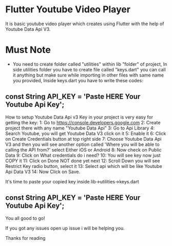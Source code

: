 # Flutter Youtube Video Player 

It is basic youtube video player which creates using Flutter with the help of Youtube Data Api V3.

# Must Note
- You need to create folder called "utilities" within lib "folder" of project, In side utilities folder you have to create file called "keys.dart" you can call it anything but make sure while importing in other files with same name you provided, Inside keys.dart you have to write these codes:

const String API_KEY = 'Paste HERE Your Youtube Api Key';
----------------------------------------------------------

How to setup Youtube Data Api v3 Key in your project is very easy for getting the key:
1:  Go to https://console.developers.google.com
2:  Create project there with any name "Youtube Data Api"
3:  Go to Api Library
4:  Search Youtube, you will get Youtube Data V3 click on it
5:  Enable it
6:  Click on Create Credentials button at top right side
7:  Choose Youtube Data Api V3 and then you will see another option called 'Where you will be able to calling the API from?' select Either     iOS or Android
8:  Now check on Public Data
9:  Click on What credentials do i need?
10: You will see key now just COPY it
11: Click on Done NOT done yet next
12: Scroll Down you will see Restrict Key radio button, select it
13: Select api which will be like Youtube Api Data V3
14: Now Click on Save.

It's time to paste your copied key inside lib->utilities->keys.dart 

const String API_KEY = 'Paste HERE Your Youtube Api Key';
---------------------------------------------------------

You all good to go!

If you got any issues open up issue i will be helping you.

Thanks for reading
